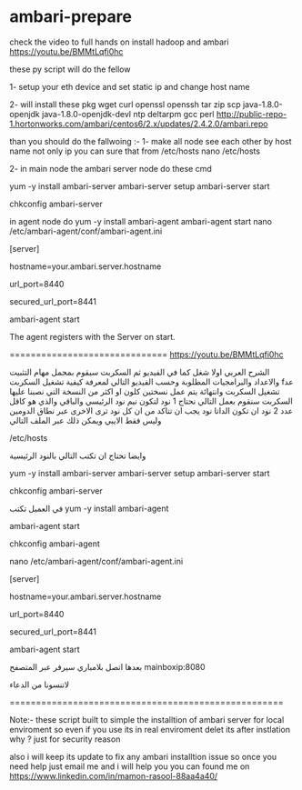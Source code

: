 # ambari-prepare



check the video to full hands on install hadoop and ambari
https://youtu.be/BMMtLqfi0hc


these py script will do the fellow

1- setup your eth device and set static ip and change host name

2- will install these pkg
wget curl openssl openssh tar zip scp java-1.8.0-openjdk java-1.8.0-openjdk-devl ntp deltarpm gcc perl
http://public-repo-1.hortonworks.com/ambari/centos6/2.x/updates/2.4.2.0/ambari.repo

than you should do the fallwoing :- 
1- make all node see each other by host name not only ip
you can sure that from /etc/hosts
nano /etc/hosts

2- in  main node the ambari server node do these cmd 

yum -y install ambari-server
ambari-server setup
ambari-server start

chkconfig  ambari-server 

in agent node do
yum -y install ambari-agent
ambari-agent start
nano /etc/ambari-agent/conf/ambari-agent.ini

[server]

hostname=your.ambari.server.hostname

url_port=8440

secured_url_port=8441

 
ambari-agent start

The agent registers with the Server on start. 


==============================
https://youtu.be/BMMtLqfi0hc

الشرح العربي
اولا  شغل كما في الفيديو
ثم
السكربت سيقوم بمجمل مهام التثبيت والاعداد والبرامجيات المطلوبة
وحسب الفيديو  التالي لمعرفة كيفية تشغيل السكربت
fعد تشغيل السكربت وانتهائة
يتم عمل نسختين كلون او اكثر من النسخة التي نصبنا عليها السكربت
سنقوم بعمل التالي 
نحتاج 1 نود لتكون نيم نود الرئيسي
والباقي والذي هو كاقل عدد 2 نود ان تكون الداتا نود
يجب ان تتاكد من ان كل نود ترى الاخرى عبر نطاق الدومين وليس فقط الايبي ويمكن ذلك عبر الملف التالي

/etc/hosts

وايضا تحتاج ان تكتب التالي بالنود الرئيسية

yum -y install ambari-server
ambari-server setup
ambari-server start

chkconfig  ambari-server 


في العميل تكتب
yum -y install ambari-agent
 
 ambari-agent start

chkconfig  ambari-agent 

nano /etc/ambari-agent/conf/ambari-agent.ini

[server]

hostname=your.ambari.server.hostname

url_port=8440

secured_url_port=8441

 
ambari-agent start


بعدها اتصل بلامباري سيرفر عبر المتصفح
mainboxip:8080

لاتنسونا من الدعاء

====================================================

Note:- these script built to simple the installtion of ambari server for local enviroment
so even if you use its in  real enviroment delet its after instlation   why ? just for security reason

also i will keep its update to fix any  ambari installtion issue so  once you need help just email me and
i will help you
you can found me on 
https://www.linkedin.com/in/mamon-rasool-88aa4a40/
